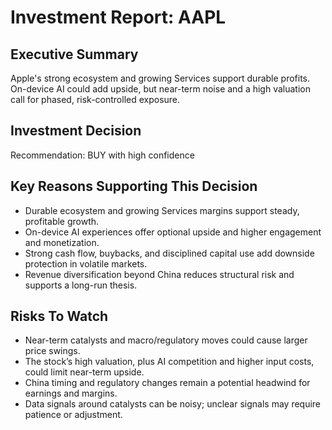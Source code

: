 # Investment Report: AAPL
## Executive Summary
Apple's strong ecosystem and growing Services support durable profits. On-device AI could add upside, but near-term noise and a high valuation call for phased, risk-controlled exposure.

## Investment Decision
Recommendation: BUY with high confidence

## Key Reasons Supporting This Decision
- Durable ecosystem and growing Services margins support steady, profitable growth.
- On-device AI experiences offer optional upside and higher engagement and monetization.
- Strong cash flow, buybacks, and disciplined capital use add downside protection in volatile markets.
- Revenue diversification beyond China reduces structural risk and supports a long-run thesis.

## Risks To Watch
- Near-term catalysts and macro/regulatory moves could cause larger price swings.
- The stock’s high valuation, plus AI competition and higher input costs, could limit near-term upside.
- China timing and regulatory changes remain a potential headwind for earnings and margins.
- Data signals around catalysts can be noisy; unclear signals may require patience or adjustment.